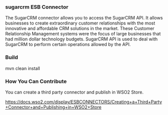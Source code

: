 ### sugarcrm ESB Connector

The SugarCRM connector allows you to access the SugarCRM API. It allows businesses to create extraordinary customer relationships with the most innovative and affordable CRM solutions in the market. These Customer Relationship Management systems were the focus of large businesses that had million dollar technology budgets. SugarCRM API is used to deal with SugarCRM to perform certain operations allowed by the API.

### Build

mvn clean install

### How You Can Contribute
You can create a third party connector and publish in WSO2 Store.

https://docs.wso2.com/display/ESBCONNECTORS/Creating+a+Third+Party+Connector+and+Publishing+in+WSO2+Store

